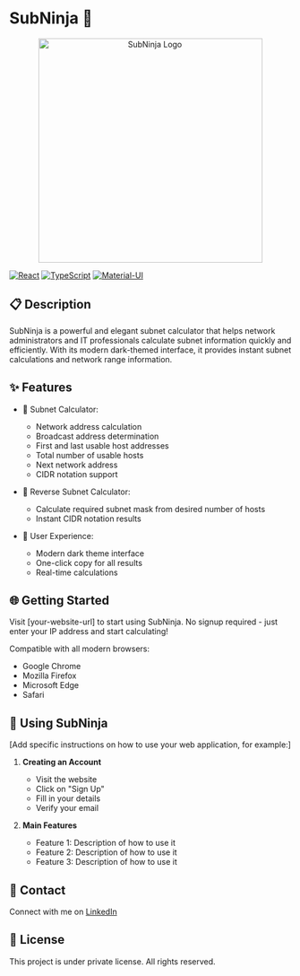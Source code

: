 # SubNinja 🥷

<div align="center">
  <img src="https://github.com/user-attachments/assets/128bcd89-d004-442c-a3ed-4b0ce88105f2" alt="SubNinja Logo" width="400">
</div>



[![React](https://img.shields.io/badge/React-19.1.0-blue.svg)](https://reactjs.org/)
[![TypeScript](https://img.shields.io/badge/TypeScript-4.9.5-blue.svg)](https://www.typescriptlang.org/)
[![Material-UI](https://img.shields.io/badge/Material--UI-7.0.2-blue.svg)](https://mui.com/)

## 📋 Description

SubNinja is a powerful and elegant subnet calculator that helps network administrators and IT professionals calculate subnet information quickly and efficiently. With its modern dark-themed interface, it provides instant subnet calculations and network range information.

## ✨ Features

- 🧮 Subnet Calculator:
  - Network address calculation
  - Broadcast address determination
  - First and last usable host addresses
  - Total number of usable hosts
  - Next network address
  - CIDR notation support

- 🔄 Reverse Subnet Calculator:
  - Calculate required subnet mask from desired number of hosts
  - Instant CIDR notation results

- 🎨 User Experience:
  - Modern dark theme interface
  - One-click copy for all results
  - Real-time calculations 

## 🌐 Getting Started

Visit [your-website-url] to start using SubNinja. No signup required - just enter your IP address and start calculating!

Compatible with all modern browsers:
- Google Chrome
- Mozilla Firefox
- Microsoft Edge
- Safari

## 📱 Using SubNinja

[Add specific instructions on how to use your web application, for example:]

1. **Creating an Account**
   - Visit the website
   - Click on "Sign Up"
   - Fill in your details
   - Verify your email

2. **Main Features**
   - Feature 1: Description of how to use it
   - Feature 2: Description of how to use it
   - Feature 3: Description of how to use it



## 👤 Contact

Connect with me on [LinkedIn](your-linkedin-url)

## 📝 License

This project is under private license. All rights reserved.


